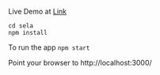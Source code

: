 Live Demo at [Link](https://sela.herokuapp.com/home)

```git clone https://github.com/MuLx10/sela.git
cd sela
npm install
```

To run the app
`npm start`

Point your browser to 
http://localhost:3000/
